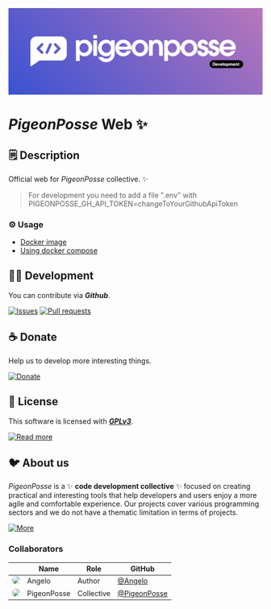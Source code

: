 <!-- PIGEONPOSSE START MARK -->
<!-- 

██████╗ ██╗ ██████╗ ███████╗ ██████╗ ███╗   ██╗
██╔══██╗██║██╔════╝ ██╔════╝██╔═══██╗████╗  ██║
██████╔╝██║██║  ███╗█████╗  ██║   ██║██╔██╗ ██║ 
██╔═══╝ ██║██║   ██║██╔══╝  ██║   ██║██║╚██╗██║ 
██║     ██║╚██████╔╝███████╗╚██████╔╝██║ ╚████║ 
╚═╝     ╚═╝ ╚═════╝ ╚══════╝ ╚═════╝ ╚═╝  ╚═══╝ 
                                                
██████╗  ██████╗ ███████╗███████╗███████╗       
██╔══██╗██╔═══██╗██╔════╝██╔════╝██╔════╝       
██████╔╝██║   ██║███████╗███████╗█████╗         
██╔═══╝ ██║   ██║╚════██║╚════██║██╔══╝         
██║     ╚██████╔╝███████║███████║███████╗       
╚═╝      ╚═════╝ ╚══════╝╚══════╝╚══════╝       
                                                                                                                                                
█████╗█████╗█████╗█████╗█████╗█████╗█████╗█████╗
╚════╝╚════╝╚════╝╚════╝╚════╝╚════╝╚════╝╚════╝ 

██╗    ██╗███████╗██████╗                       
██║    ██║██╔════╝██╔══██╗                      
██║ █╗ ██║█████╗  ██████╔╝                      
██║███╗██║██╔══╝  ██╔══██╗                      
╚███╔███╔╝███████╗██████╔╝                      
 ╚══╝╚══╝ ╚══════╝╚═════╝                       
                                                
VERSION: 0.0.18 
AUTHOR: Angelo (https://github.com/angelespejo)
REPOSITORY: https://github.com/pigeonposse/pigeon-web

DEVELOPED BY PIGEONPOSSE 🐦🌈

-->
<!-- PIGEONPOSSE END MARK -->

![HEADER](docs/banner.png)


# _PigeonPosse_ Web ✨


## 🗒 Description

Official web for _PigeonPosse_ collective. ✨

<!-- PIGEONPOSSE START USAGE -->

> For development you need to add a file ".env" with PIGEONPOSSE_GH_API_TOKEN=changeToYourGithubApiToken

### ⚙️ Usage

- [Docker image](https://hub.docker.com/r/pigeonposse/pigeon-web)
- [Using docker compose](/docker-compose.yml)


<!-- PIGEONPOSSE END USAGE -->

<!-- PIGEONPOSSE START ORG -->

## 👨‍💻 Development

You can contribute via **_Github_**.

[![Issues](https://img.shields.io/badge/Issues-grey?style=flat-square)](https://github.com/pigeonposse/pigeon-web/issues)
[![Pull requests](https://img.shields.io/badge/Pulls-grey?style=flat-square)](https://github.com/pigeonposse/pigeon-web/pulls)

## ☕ Donate

Help us to develop more interesting things.

[![Donate](https://img.shields.io/badge/Donate-grey?style=flat-square)](https://pigeonposse.com/?popup=donate) 


## 📜 License

This software is licensed with ***[GPLv3](/LICENSE)***.

[![Read more](https://img.shields.io/badge/Read-more-grey?style=flat-square)](/LICENSE)

## 🐦 About us

_PigeonPosse_ is a ✨ **code development collective** ✨ focused on creating practical and interesting tools that help developers and users enjoy a more agile and comfortable experience. Our projects cover various programming sectors and we do not have a thematic limitation in terms of projects.

[![More](https://img.shields.io/badge/Read-more-grey?style=flat-square)](https://github.com/PigeonPosse/PigeonPosse)

### Collaborators

|                                                                                    | Name        | Role         | GitHub                                         |
| ---------------------------------------------------------------------------------- | ----------- | ------------ | ---------------------------------------------- |
| <img src="https://github.com/angelespejo.png?size=72" style="border-radius:100%"/> | Angelo |   Author   | [@Angelo](https://github.com/angelespejo) |
| <img src="https://github.com/PigeonPosse.png?size=72" style="border-radius:100%"/> | PigeonPosse | Collective	  | [@PigeonPosse](https://github.com/PigeonPosse) |


<br> 

<!-- PIGEONPOSSE END ORG -->